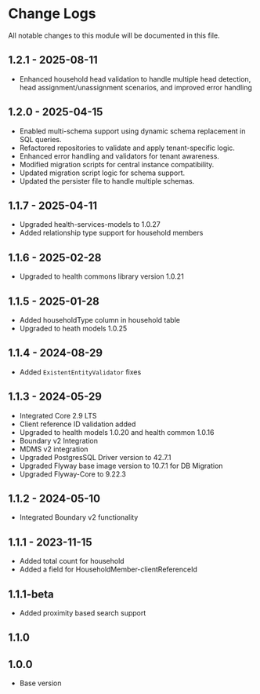 # Change Logs

All notable changes to this module will be documented in this file.

## 1.2.1 - 2025-08-11

- Enhanced household head validation to handle multiple head detection, head assignment/unassignment scenarios, and improved error handling

## 1.2.0 - 2025-04-15

- Enabled multi-schema support using dynamic schema replacement in SQL queries.
- Refactored repositories to validate and apply tenant-specific logic.
- Enhanced error handling and validators for tenant awareness.
- Modified migration scripts for central instance compatibility.
- Updated migration script logic for schema support.
- Updated the persister file to handle multiple schemas.

## 1.1.7 - 2025-04-11

- Upgraded health-services-models to 1.0.27
- Added relationship type support for household members

## 1.1.6 - 2025-02-28

- Upgraded to health commons library version 1.0.21

## 1.1.5 - 2025-01-28

- Added householdType column in household table
- Upgraded to heath models 1.0.25

## 1.1.4 - 2024-08-29 

- Added `ExistentEntityValidator` fixes

## 1.1.3 - 2024-05-29 

- Integrated Core 2.9 LTS
- Client reference ID validation added
- Upgraded to health models 1.0.20 and health common 1.0.16
- Boundary v2 Integration
- MDMS v2 integration
- Upgraded PostgresSQL Driver version to 42.7.1
- Upgraded Flyway base image version to 10.7.1 for DB Migration
- Upgraded Flyway-Core to 9.22.3

## 1.1.2 - 2024-05-10

- Integrated Boundary v2 functionality

## 1.1.1 - 2023-11-15

- Added total count for household
- Added a field for HouseholdMember-clientReferenceId

## 1.1.1-beta

- Added proximity based search support

## 1.1.0


## 1.0.0

- Base version

